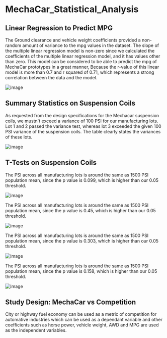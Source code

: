 # MechaCar_Statistical_Analysis

## Linear Regression to Predict MPG

The Ground clearance and vehicle weight coefficients provided a non-random amount of variance to the mpg values in the dataset. The slope of the multiple linear regression model is non-zero since we calculated the coefficients of the multiple linear regression model, and it has values other than zero. This model can be considered to be able to predict the mpg of MechaCar prototypes in a great manner, Because the r-value of this linear model is more than 0.7 and r squared of 0.71, which represents a strong correlation between the data and the model.

![image](https://user-images.githubusercontent.com/95439555/163636696-cdd244ad-d253-4dbb-81d0-7a3c745bd2ee.png)

## Summary Statistics on Suspension Coils

As requested from the design specifications for the Mechacar suspension coils, we mustn't exceed a variance of 100 PSI for our manufacturing lots. Lot 1 and 2 passed the variance test, whereas lot 3 exceeded the given 100 PSI variance of the suspension coils. The table clearly states the variances of these lots.

![image](https://user-images.githubusercontent.com/95439555/163648378-f99efbe8-975b-477a-98f5-852c03dcedb6.png)

## T-Tests on Suspension Coils

The PSI across all manufacturing lots is around the same as 1500 PSI population mean, since the p value is 0.099, which is higher than our 0.05 threshold.

![image](https://user-images.githubusercontent.com/95439555/163847238-5fb6e0b4-b899-40ef-9f4f-2a2c1b1765ec.png)

The PSI across all manufacturing lots is around the same as 1500 PSI population mean, since the p value is 0.45, which is higher than our 0.05 threshold.


![image](https://user-images.githubusercontent.com/95439555/163847416-c3fb9672-af24-4d1e-85ed-5b9cbbe6f56f.png)

The PSI across all manufacturing lots is around the same as 1500 PSI population mean, since the p value is 0.303, which is higher than our 0.05 threshold.


![image](https://user-images.githubusercontent.com/95439555/163847604-3c42365f-6211-4006-8c7d-cd38dc10398d.png)

The PSI across all manufacturing lots is around the same as 1500 PSI population mean, since the p value is 0.158, which is higher than our 0.05 threshold.


![image](https://user-images.githubusercontent.com/95439555/163847769-f89a84fd-6f5f-4ed5-ad40-dce7eb6dd47b.png)

## Study Design: MechaCar vs Competition

City or highway fuel economy can be used as a metric of competition for automative industries which can be used as a dependant variable and other coefficients such as horse power, vehicle weight, AWD and MPG are used as the independent variables. 









